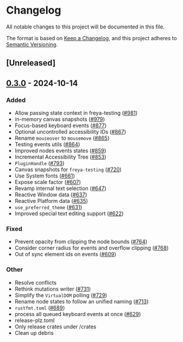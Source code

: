 # Changelog

All notable changes to this project will be documented in this file.

The format is based on [Keep a Changelog](https://keepachangelog.com/en/1.0.0/),
and this project adheres to [Semantic Versioning](https://semver.org/spec/v2.0.0.html).

## [Unreleased]

## [0.3.0](https://github.com/RobertasJ/freya/compare/freya-testing-v0.2.1...freya-testing-v0.3.0) - 2024-10-14

### Added

- Allow passing state context in freya-testing ([#981](https://github.com/RobertasJ/freya/pull/981))
- in-memory canvas snapshots ([#979](https://github.com/RobertasJ/freya/pull/979))
- Focus-based keyboard events ([#877](https://github.com/RobertasJ/freya/pull/877))
- Optional uncontrolled accessibility IDs ([#867](https://github.com/RobertasJ/freya/pull/867))
- Rename `mouseover` to `mousemove` ([#865](https://github.com/RobertasJ/freya/pull/865))
- Testing events utils ([#864](https://github.com/RobertasJ/freya/pull/864))
- Improved nodes events states ([#859](https://github.com/RobertasJ/freya/pull/859))
- Incremental Accessibility Tree ([#853](https://github.com/RobertasJ/freya/pull/853))
- `PluginHandle` ([#793](https://github.com/RobertasJ/freya/pull/793))
- Canvas snapshots for `freya-testing` ([#720](https://github.com/RobertasJ/freya/pull/720))
- Use System fonts ([#661](https://github.com/RobertasJ/freya/pull/661))
- Expose scale factor ([#607](https://github.com/RobertasJ/freya/pull/607))
- Revamp internal text selection ([#647](https://github.com/RobertasJ/freya/pull/647))
- Reactive Window data ([#637](https://github.com/RobertasJ/freya/pull/637))
- Reactive Platform data ([#635](https://github.com/RobertasJ/freya/pull/635))
- `use_preferred_theme` ([#631](https://github.com/RobertasJ/freya/pull/631))
- Improved special text editing support ([#622](https://github.com/RobertasJ/freya/pull/622))

### Fixed

- Prevent opacity from clipping the node bounds ([#764](https://github.com/RobertasJ/freya/pull/764))
- Consider corner radius for events and overflow clipping ([#768](https://github.com/RobertasJ/freya/pull/768))
- Out of sync element ids on events ([#609](https://github.com/RobertasJ/freya/pull/609))

### Other

- Resolve conflicts
- Rethink mutations writer ([#731](https://github.com/RobertasJ/freya/pull/731))
- Simplify the `VirtualDOM` polling ([#729](https://github.com/RobertasJ/freya/pull/729))
- Rename node states to follow an unified naming ([#713](https://github.com/RobertasJ/freya/pull/713))
- `rustfmt.toml` ([#689](https://github.com/RobertasJ/freya/pull/689))
- process all queued keyboard events at once ([#629](https://github.com/RobertasJ/freya/pull/629))
- release-plz.toml
- Only release crates under /crates
- Clean up debris
